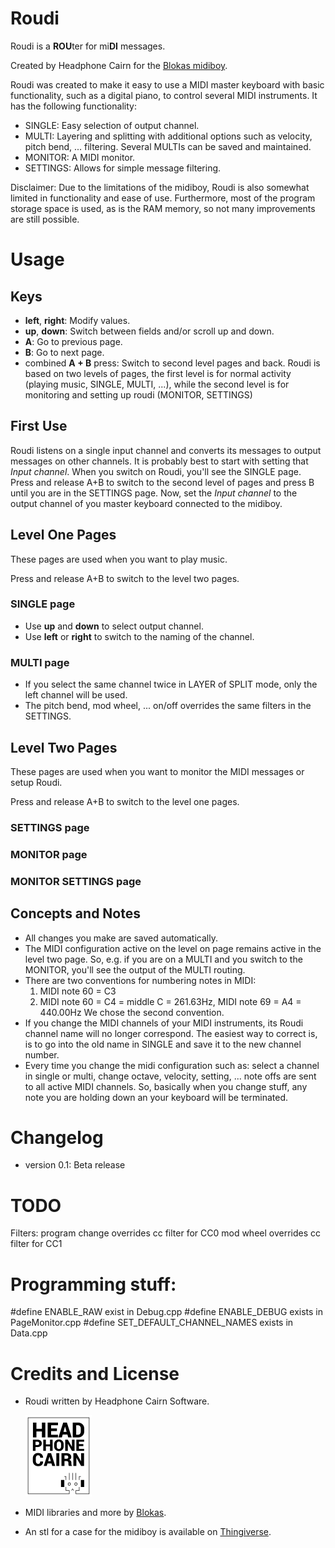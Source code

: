 # Roudi

Roudi is a **ROU**ter for mi**DI** messages.

Created by Headphone Cairn for the [Blokas midiboy](https://blokas.io/midiboy/).

Roudi was created to make it easy to use a MIDI master keyboard with basic functionality, such as a digital piano, to control several MIDI instruments. It has the following functionality:
- SINGLE: Easy selection of output channel.
- MULTI: Layering and splitting with additional options such as velocity, pitch bend, ... filtering. Several MULTIs can be saved and maintained. 
- MONITOR: A MIDI monitor.
- SETTINGS: Allows for simple message filtering.

Disclaimer: Due to the limitations of the midiboy, Roudi is also somewhat limited in functionality and ease of use. Furthermore, most of the program storage space is used, as is the RAM memory, so not many improvements are still possible.

# Usage

## Keys

- **left**, **right**: Modify values.
- **up**, **down**: Switch between fields and/or scroll up and down.
- **A**: Go to previous page.
- **B**: Go to next page.
- combined **A + B** press: Switch to second level pages and back. Roudi is based on two levels of pages, the first level is for normal activity (playing music, SINGLE, MULTI, ...), while the second level is for monitoring and setting up roudi (MONITOR, SETTINGS)

## First Use

Roudi listens on a single input channel and converts its messages to output messages on other channels. It is probably best to start with setting that *Input channel*. When you switch on Roudi, you'll see the SINGLE page. Press and release A+B to switch to the second level of pages and press B until you are in the SETTINGS page. Now, set the *Input channel* to the output channel of you master keyboard connected to the midiboy.

## Level One Pages

These pages are used when you want to play music. 

Press and release A+B to switch to the level two pages.

### SINGLE page

- Use **up** and **down** to select output channel.
- Use **left** or **right** to switch to the naming of the channel.

### MULTI page

- If you select the same channel twice in LAYER of SPLIT mode, only the left channel will be used.
- The pitch bend, mod wheel, ... on/off overrides the same filters in the SETTINGS.

## Level Two Pages

These pages are used when you want to monitor the MIDI messages or setup Roudi. 

Press and release A+B to switch to the level one pages.

### SETTINGS page

### MONITOR page

### MONITOR SETTINGS page

## Concepts and Notes

- All changes you make are saved automatically.
- The MIDI configuration active on the level on page remains active in the level two page. So, e.g. if you are on a MULTI and you switch to the MONITOR, you'll see the output of the MULTI routing.
- There are two conventions for numbering notes in MIDI:
  1. MIDI note 60 = C3 
  2. MIDI note 60 = C4 = middle C = 261.63Hz, MIDI note 69 = A4 = 440.00Hz
  We chose the second convention. 
- If you change the MIDI channels of your MIDI instruments, its Roudi channel name will no longer correspond. The easiest way to correct is, is to go into the old name in SINGLE and save it to the new channel number.
- Every time you change the midi configuration such as: select a channel in single or multi, change octave, velocity, setting, ... note offs are sent to all active MIDI channels. So, basically when you change stuff, any note you are holding down an your keyboard will be terminated.

# Changelog

- version 0.1: Beta release




# TODO

Filters: program change overrides cc filter for CC0
         mod wheel overrides cc filter for CC1



# Programming stuff:

#define ENABLE_RAW exist in Debug.cpp
#define ENABLE_DEBUG exists in PageMonitor.cpp
#define SET_DEFAULT_CHANNEL_NAMES exists in Data.cpp

# Credits and License

- Roudi written by Headphone Cairn Software.

  ![Headphone Cairn Logo](README.png)

- MIDI libraries and more by [Blokas](https://blokas.io/).
- An stl for a case for the midiboy is available on [Thingiverse](https://www.thingiverse.com/thing:4878526).